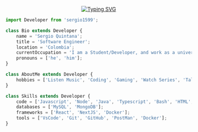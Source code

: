 <p align="center">
    <a href="https://git.io/typing-svg"><img src="https://readme-typing-svg.herokuapp.com?font=Fira+Code&size=22&pause=1000&color=8F6DAE&center=true&vCenter=true&multiline=true&width=1000&height=100&lines=Hello+World+%F0%9F%91%8B%F0%9F%8F%BB;I'm+Sergio+Quintana;I'm+currently+studying+Software+Engineer+at+the+UPTC" alt="Typing SVG" /></a>
</p>

```js
import Developer from 'sergio1599';

class Bio extends Developer {
    name = 'Sergio Quintana';
    title = 'Software Engineer';
    location = 'Colombia';
    currentOccupation = 'I am a Student/Developer, and work as a university trainee in Ecopetrol';
    pronouns = ['he', 'him'];
}

class AboutMe extends Developer {
    hobbies = ['Listen Music', 'Coding', 'Gaming', 'Watch Series', 'Talking'];
}

class Skills extends Developer {
    code = ['Javascript', 'Node', 'Java', 'Typescript', 'Bash', 'HTML', 'CSS'];
    databases = ['MySQL', 'MongoDB'];
    frameworks = ['React', 'NextJS', 'Docker'];
    tools = ['VsCode', 'Git', 'GitHub', 'PostMan', 'Docker'];
}
```
